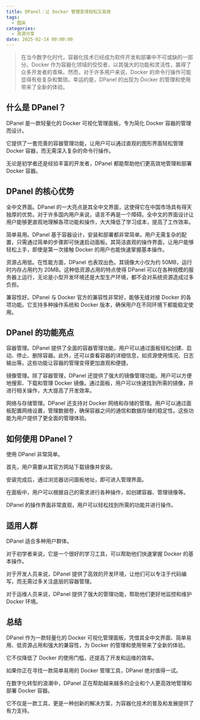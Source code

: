 ```yaml
---
title: DPanel：让 Docker 管理变得轻松又高效
tags:
  - 图床
categories:
  - 资源分享
date: 2025-02-14 00:00:00
---
```


> 在当今数字化时代，容器化技术已经成为软件开发和部署中不可或缺的一部分。Docker 作为容器化领域的佼佼者，以其强大的功能和灵活性，赢得了众多开发者的青睐。然而，对于许多用户来说，Docker 的命令行操作可能显得有些复杂和繁琐。幸运的是，DPanel 的出现为 Docker 的管理和使用带来了全新的体验。

<!-- more -->

## 什么是 DPanel？

DPanel 是一款轻量化的 Docker 可视化管理面板，专为简化 Docker 容器的管理而设计。

它提供了一套完善的容器管理功能，让用户可以通过直观的图形界面轻松管理 Docker 容器，而无需深入复杂的命令行操作。

无论是初学者还是经验丰富的开发者，DPanel 都能帮助他们更高效地管理和部署 Docker 容器。

## DPanel 的核心优势

全中文界面。DPanel 的一大亮点是其全中文界面，这使得它在中国市场具有得天独厚的优势。对于许多国内用户来说，语言不再是一个障碍。全中文的界面设计让用户能够更直观地理解各项功能和操作，大大降低了学习成本，提高了工作效率。

简单易用。DPanel 基于容器设计，安装和部署都非常简单。用户无需复杂的配置，只需通过简单的步骤即可快速启动面板。其简洁直观的操作界面，让用户能够轻松上手，即使是第一次接触 Docker 的用户也能快速掌握基本操作。

资源占用低。在性能方面，DPanel 也表现出色。其镜像大小仅为约 50MB，运行时内存占用约为 20MB。这种低资源占用的特点使得 DPanel 可以在各种规模的服务器上运行，无论是小型开发环境还是大型生产环境，都不会对系统资源造成过多负担。

兼容性好。DPanel 与 Docker 官方的兼容性非常好，能够无缝对接 Docker 的各项功能。它支持多种操作系统和 Docker 版本，确保用户在不同环境下都能稳定使用。

## DPanel 的功能亮点

容器管理。DPanel 提供了全面的容器管理功能，用户可以通过面板轻松创建、启动、停止、删除容器。此外，还可以查看容器的详细信息，如资源使用情况、日志输出等。这些功能让容器的管理变得更加直观和便捷。

镜像管理。除了容器管理，DPanel 还提供了强大的镜像管理功能。用户可以方便地搜索、下载和管理 Docker 镜像。通过面板，用户可以快速找到所需的镜像，并进行相关操作，大大提高了开发效率。

网络与存储管理。DPanel 还支持对 Docker 网络和存储的管理。用户可以通过面板配置网络设置，管理数据卷，确保容器之间的通信和数据存储的稳定性。这些功能为用户提供了更全面的管理体验。

## 如何使用 DPanel？

使用 DPanel 非常简单。

首先，用户需要从其官方网站下载镜像并安装。

安装完成后，通过浏览器访问面板地址，即可进入管理界面。

在面板中，用户可以根据自己的需求进行各种操作，如创建容器、管理镜像等。

DPanel 的操作界面非常直观，用户可以轻松找到所需的功能并进行操作。

## 适用人群

DPanel 适合多种用户群体。

对于初学者来说，它是一个很好的学习工具，可以帮助他们快速掌握 Docker 的基本操作。

对于开发人员来说，DPanel 提供了高效的开发环境，让他们可以专注于代码编写，而无需过多关注底层的容器管理。

对于运维人员来说，DPanel 提供了强大的管理功能，帮助他们更好地监控和维护 Docker 环境。

## 总结

DPanel 作为一款轻量化的 Docker 可视化管理面板，凭借其全中文界面、简单易用、低资源占用和强大的兼容性，为 Docker 的管理和使用带来了全新的体验。

它不仅降低了 Docker 的使用门槛，还提高了开发和运维的效率。

如果你正在寻找一款简单易用的 Docker 管理工具，DPanel 绝对值得一试。

在数字化转型的浪潮中，DPanel 正在帮助越来越多的企业和个人更高效地管理和部署 Docker 容器。

它不仅是一款工具，更是一种创新的解决方案，为容器化技术的普及和发展提供了有力支持。